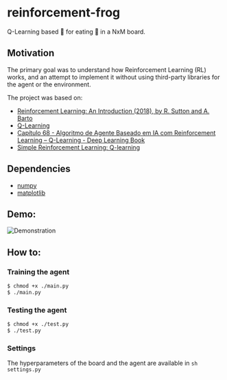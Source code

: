 # reinforcement-frog
Q-Learning based 🐸 for eating 🐌 in a NxM board.

## Motivation
The primary goal was to understand how Reinforcement Learning (RL) works, and an attempt to implement it without using third-party libraries for the agent or the environment. 

The project was based on:
- [Reinforcement Learning: An Introduction (2018), by R. Sutton and A. Barto](http://incompleteideas.net/book/the-book-2nd.html)
- [Q-Learning](https://en.wikipedia.org/wiki/Q-learning)
- [Capítulo 68 - Algoritmo de Agente Baseado em IA com Reinforcement Learning – Q-Learning - Deep Learning Book](https://www.deeplearningbook.com.br/algoritmo-de-agente-baseado-em-ia-com-reinforcement-learning-q-learning/)
- [Simple Reinforcement Learning: Q-learning](https://towardsdatascience.com/simple-reinforcement-learning-q-learning-fcddc4b6fe56)

## Dependencies
- [numpy](https://github.com/numpy/numpy)
- [matplotlib](https://github.com/matplotlib/matplotlib)

## Demo:
![Demonstration](./demo.gif)

## How to:
### Training the agent
```sh
$ chmod +x ./main.py
$ ./main.py
```

### Testing the agent
```sh
$ chmod +x ./test.py
$ ./test.py
```

### Settings
The hyperparameters of the board and the agent are available in ```sh settings.py```
